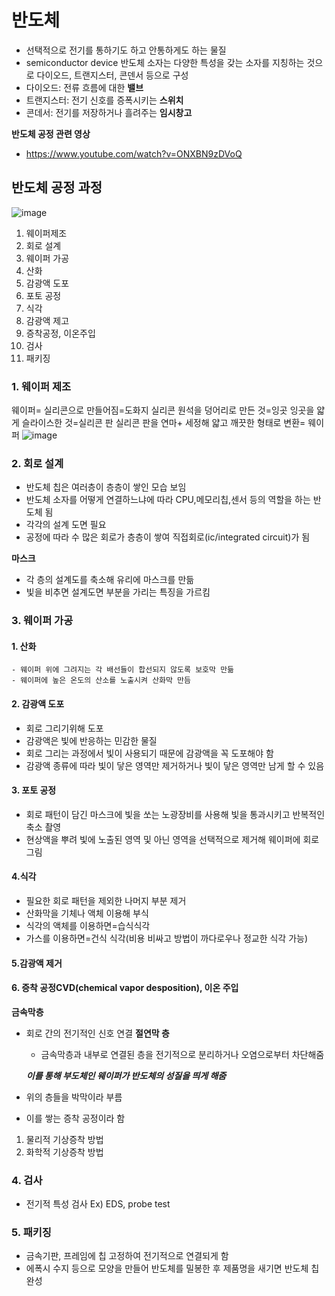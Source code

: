 # 반도체
- 선택적으로 전기를 통하기도 하고 안통하게도 하는 물질
- semiconductor device
반도체 소자는 다양한 특성을 갖는 소자를 지칭하는 것으로 다이오드, 트랜지스터, 콘덴서 등으로 구성
- 다이오드: 전류 흐름에 대한 **밸브**
- 트랜지스터: 전기 신호를 증폭시키는 **스위치**
- 콘데서: 전기를 저장하거나 흘려주는 **임시창고**


**반도체 공정 관련 영상**
- https://www.youtube.com/watch?v=ONXBN9zDVoQ


## 반도체 공정 과정
![image](https://github.com/user-attachments/assets/12844986-b656-4c96-b8b8-99063aef6f93)


1. 웨이퍼제조
2. 회로 설계
3. 웨이퍼 가공
  1. 산화
  2. 감광액 도포
  3. 포토 공정
  4. 식각
  5. 감광액 제고
  6. 증착공정, 이온주입
4. 검사
5. 패키징


### 1. 웨이퍼 제조
웨이퍼= 실리콘으로 만들어짐=도화지
실리콘 원석을 덩어리로 만든 것=잉곳
잉곳을 얇게 슬라이스한 것=실리콘 판
실리콘 판을 연마+ 세정해 얇고 깨끗한 형태로 변환= 웨이퍼
![image](https://github.com/user-attachments/assets/31dcbbd6-8dc1-4e97-b364-e97f7f5bdcf3)

### 2. 회로 설계
- 반도체 칩은 여러층이 층층이 쌓인 모습 보임
- 반도체 소자를 어떻게 연결하느냐에 따라 CPU,메모리칩,센서 등의 역할을 하는 반도체 됨
- 각각의 설계 도면 필요
- 공정에 따라 수 많은 회로가 층층이 쌓여 직접회로(ic/integrated circuit)가 됨

**마스크**
- 각 층의 설계도를 축소해 유리에 마스크를 만듦
- 빛을 비추면 설계도면 부분을 가리는 특징을 가르킴


### 3. 웨이퍼 가공
#### 1. 산화
    - 웨이퍼 위에 그려지는 각 배선들이 합선되지 않도록 보호막 만듦
    - 웨이퍼에 높은 온도의 산소를 노출시켜 산화막 만듬

#### 2. 감광액 도포
- 회로 그리기위해 도포
- 감광액은 빛에 반응하는 민감한 물질
- 회로 그리는 과정에서 빛이 사용되기 때문에 감광액을 꼭 도포해야 함
- 감광액 종류에 따라 빛이 닿은 영역만 제거하거나 빛이 닿은 영역만 남게 할 수 있음
#### 3. 포토 공정
- 회로 패턴이 담긴 마스크에 빛을 쏘는 노광장비를 사용해 빛을 통과시키고 반복적인 축소 촬영
- 현상액을 뿌려 빛에 노출된 영역 및 아닌 영역을 선택적으로 제거해 웨이퍼에 회로 그림

#### 4.식각
- 필요한 회로 패턴을 제외한 나머지 부분 제거
- 산화막을 기체나 액체 이용해 부식
- 식각의 액체를 이용하면=습식식각
- 가스를 이용하면=건식 식각(비용 비싸고 방법이 까다로우나 정교한 식각 가능)
#### 5.감광액 제거


#### 6. 증착 공정CVD(chemical vapor desposition), 이온 주입
**금속막층**
- 회로 간의 전기적인 신호 연결
  **절연막 층**
  - 금속막층과 내부로 연결된 층을 전기적으로 분리하거나 오염으로부터 차단해줌

  ***이를 통해 부도체인 웨이퍼가 반도체의 성질을 띄게 해줌***
- 위의 층들을 박막이라 부름
- 이를 쌓는 증착 공정이라 함
1. 물리적 기상증착 방법
2. 화학적 기상증착 방법
### 4. 검사
- 전기적 특성 검사
Ex) EDS, probe test

### 5. 패키징
- 금속기판, 프레임에 칩 고정하여 전기적으로 연결되게 함
- 에폭시 수지 등으로 모양을 만들어 반도체를 밀봉한 후 제품명을 새기면 반도체 칩 완성
